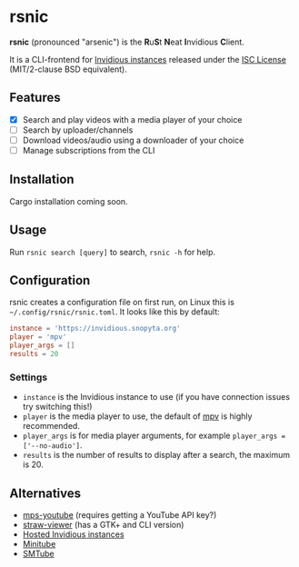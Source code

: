 # rsnic
**rsnic** (pronounced "arsenic") is the **R**u**S**t **N**eat **I**nvidious **C**lient.

It is a CLI-frontend for [Invidious instances](https://invidio.us/) released under the [ISC License](https://www.isc.org/licenses/) (MIT/2-clause BSD equivalent).

## Features
- [x] Search and play videos with a media player of your choice
- [ ] Search by uploader/channels
- [ ] Download videos/audio using a downloader of your choice
- [ ] Manage subscriptions from the CLI

## Installation
Cargo installation coming soon.

## Usage
Run `rsnic search [query]` to search, `rsnic -h` for help.

## Configuration
rsnic creates a configuration file on first run, on Linux this is `~/.config/rsnic/rsnic.toml`.
It looks like this by default:

```Toml
instance = 'https://invidious.snopyta.org'
player = 'mpv'
player_args = []
results = 20
```

### Settings
* `instance` is the Invidious instance to use (if you have connection issues try switching this!)
* `player` is the media player to use, the default of [mpv](mpv.io) is highly recommended.
* `player_args` is for media player arguments, for example `player_args = ['--no-audio']`.
* `results` is the number of results to display after a search, the maximum is 20.

## Alternatives
* [mps-youtube](https://github.com/mps-youtube/mps-youtube) (requires getting a YouTube API key?)
* [straw-viewer](https://github.com/trizen/straw-viewer) (has a GTK+ and CLI version)
* [Hosted Invidious instances](https://invidio.us/)
* [Minitube](https://flavio.tordini.org/minitube)
* [SMTube](https://sourceforge.net/projects/smtube/)
